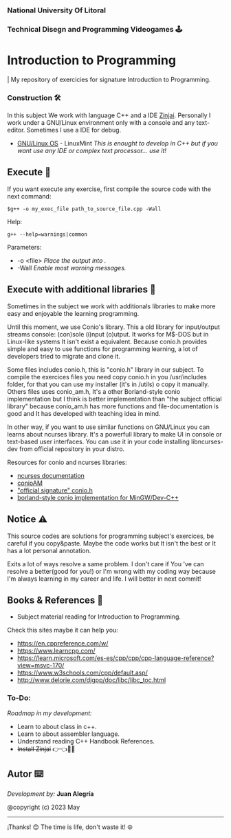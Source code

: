 
### National University Of Litoral
### Technical Disegn and Programming Videogames 🕹️
# __Introduction to Programming__

| My repository of exercicies for signature Introduction to Programming.

### Construction 🛠️
In this subject We work with language C++ and a IDE [Zinjai](https://sourceforge.net/projects/zinjai/). Personally I work under a GNU/Linux environment only with a console and any text-editor. Sometimes I use a IDE for debug.
* [GNU/Linux OS](https://www.linuxmint.com) - LinuxMint
_This is enought to develop in C++ but if you want use any IDE or complex text processor... use it!_

## Execute 🚀
If you want execute any exercise, first compile the source code with the next command:

```$g++ -o my_exec_file path_to_source_file.cpp -Wall```

Help:

```g++ --help=warnings|common```
 
Parameters:
 * -o \<file>  _Place the output into <file>._
 * -Wall       _Enable most warning messages._

## Execute with additional libraries 🧁
Sometimes in the subject we work with additionals libraries to make more easy and enjoyable the learning programming.

Until this moment, we use Conio's library. This a old library for input/output streams console: (con)sole (i)nput (o)utput. It works for M$-DOS but in Linux-like systems It isn't exist a equivalent. Because conio.h provides simple and easy to use functions for programming learning, a lot of developers tried to migrate and clone it.

Some files includes conio.h, this is "conio.h" library in our subject. To compile the exercices files you need copy conio.h in you /usr/includes folder, for that you can use my installer (it's in /utils) o copy it manually.
Others files uses conio_am.h, It's a other Borland-style conio implementation but I think is better implementation than "the subject official library" because conio_am.h has more functions and file-documentation is good and It has developed with teaching idea in mind.

In other way, if you want to use similar functions on GNU/Linux you can  learns about ncurses library. It's a powerfull library to make UI in console or text-based user interfaces. You can use it in your code installing libncurses-dev from official repository in your distro.

Resources for conio and ncurses libraries:
 - [ncurses documentation](https://tldp.org/HOWTO/NCURSES-Programming-HOWTO/)
 - [conioAM](https://sourceforge.net/projects/coniohcloneturboccpp/)
 - ["official signature" conio.h](https://sourceforge.net/projects/conio4linux/)
 - [borland-style conio implementation for MinGW/Dev-C++](https://conio.sourceforge.net/)


 ## Notice ⚠️
This source codes are solutions for programming subject's exercices, be careful if you copy&paste. Maybe the code works but It isn't the best or It has a lot personal annotation.

Exits a lot of ways resolve a same problem. I don't care if You 've can resolve a better(good for you!) or I'm wrong with my coding way because I'm always learning in my career and life. I will better in next commit!

## Books & References 📖
 + Subject material reading for Introduction to Programming.

Check this sites maybe it can help you:

 + https://en.cppreference.com/w/
 + https://www.learncpp.com/
 + https://learn.microsoft.com/es-es/cpp/cpp/cpp-language-reference?view=msvc-170/
 + https://www.w3schools.com/cpp/default.asp/
 + http://www.delorie.com/djgpp/doc/libc/libc_toc.html


### To-Do:
_Roadmap in my development:_
+ Learn to about class in c++.
+ Learn to about assembler language.
+ Understand reading C++ Handbook References.
+ ~~Install Zinjai~~ 👉👈🙆🤷


## Autor ⌨️
_Development by:_ **Juan Alegría**

@copyright (c) 2023 May

---
¡Thanks! 😊 The time is life, don't waste it! ☮️